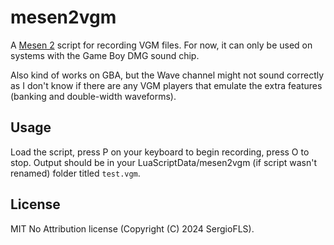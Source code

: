 # mesen2vgm
A [Mesen 2](https://mesen.ca) script for recording VGM files. For now, it can only be used on systems with the Game Boy DMG sound chip.

Also kind of works on GBA, but the Wave channel might not sound correctly as I don't know if there are any VGM players that emulate the extra features (banking and double-width waveforms).

## Usage
Load the script, press P on your keyboard to begin recording, press O to stop. Output should be in your LuaScriptData/mesen2vgm (if script wasn't renamed) folder titled `test.vgm`.

## License
MIT No Attribution license (Copyright (C) 2024 SergioFLS).
